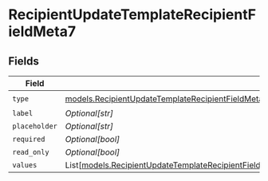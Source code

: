 # RecipientUpdateTemplateRecipientFieldMeta7


## Fields

| Field                                                                                                                                                                                                                                            | Type                                                                                                                                                                                                                                             | Required                                                                                                                                                                                                                                         | Description                                                                                                                                                                                                                                      |
| ------------------------------------------------------------------------------------------------------------------------------------------------------------------------------------------------------------------------------------------------ | ------------------------------------------------------------------------------------------------------------------------------------------------------------------------------------------------------------------------------------------------ | ------------------------------------------------------------------------------------------------------------------------------------------------------------------------------------------------------------------------------------------------ | ------------------------------------------------------------------------------------------------------------------------------------------------------------------------------------------------------------------------------------------------ |
| `type`                                                                                                                                                                                                                                           | [models.RecipientUpdateTemplateRecipientFieldMetaTemplatesRecipientsResponse200ApplicationJSONResponseBodyFieldsType](../models/recipientupdatetemplaterecipientfieldmetatemplatesrecipientsresponse200applicationjsonresponsebodyfieldstype.md) | :heavy_check_mark:                                                                                                                                                                                                                               | N/A                                                                                                                                                                                                                                              |
| `label`                                                                                                                                                                                                                                          | *Optional[str]*                                                                                                                                                                                                                                  | :heavy_minus_sign:                                                                                                                                                                                                                               | N/A                                                                                                                                                                                                                                              |
| `placeholder`                                                                                                                                                                                                                                    | *Optional[str]*                                                                                                                                                                                                                                  | :heavy_minus_sign:                                                                                                                                                                                                                               | N/A                                                                                                                                                                                                                                              |
| `required`                                                                                                                                                                                                                                       | *Optional[bool]*                                                                                                                                                                                                                                 | :heavy_minus_sign:                                                                                                                                                                                                                               | N/A                                                                                                                                                                                                                                              |
| `read_only`                                                                                                                                                                                                                                      | *Optional[bool]*                                                                                                                                                                                                                                 | :heavy_minus_sign:                                                                                                                                                                                                                               | N/A                                                                                                                                                                                                                                              |
| `values`                                                                                                                                                                                                                                         | List[[models.RecipientUpdateTemplateRecipientFieldMetaValues](../models/recipientupdatetemplaterecipientfieldmetavalues.md)]                                                                                                                     | :heavy_minus_sign:                                                                                                                                                                                                                               | N/A                                                                                                                                                                                                                                              |